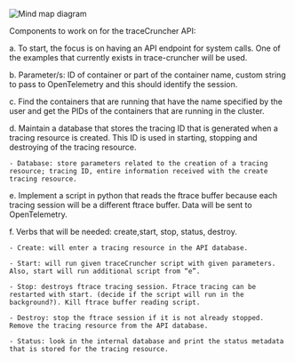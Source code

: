 ![Mind map diagram](https://gitlab.eng.vmware.com/opensource/tracecruncher-api/-/raw/main/Mind_Map.png)

Components to work on for the traceCruncher API:


a. To start, the focus is on having an API endpoint for system calls.  One of the examples that currently exists in trace-cruncher will be used.

b. Parameter/s: ID of container or part of the container name, custom string to pass to OpenTelemetry and this should identify the session.

c. Find the containers that are running that have the name specified by the user and get the PIDs of the containers that are running in the cluster.

d. Maintain a database that stores the tracing ID that is generated when a tracing resource is created. This ID is used in starting, stopping and destroying of the tracing resource.
    
    - Database: store parameters related to the creation of a tracing resource; tracing ID, entire information received with the create tracing resource.

e. Implement a script in python that reads the ftrace buffer because each tracing session will be a different ftrace buffer. Data will be sent to OpenTelemetry.

f. Verbs that will be needed: create,start, stop, status, destroy.
    
    - Create: will enter a tracing resource in the API database.
    
    - Start: will run given traceCruncher script with given parameters. Also, start will run additional script from “e”.
    
    - Stop: destroys ftrace tracing session. Ftrace tracing can be restarted with start. (decide if the script will run in the background?). Kill ftrace buffer reading script.
    
    - Destroy: stop the ftrace session if it is not already stopped. Remove the tracing resource from the API database.
    
    - Status: look in the internal database and print the status metadata that is stored for the tracing resource.
